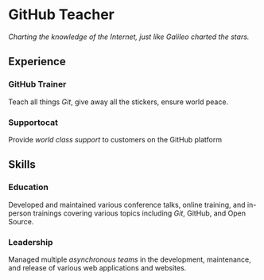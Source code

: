 # GitHub Teacher

_Charting the knowledge of the Internet, just like Galileo charted the stars._

## Experience

### GitHub Trainer

Teach all things _Git_, give away all the stickers, ensure world peace.

### Supportocat

Provide *world class support* to customers on the GitHub platform

## Skills

### Education

Developed and maintained various conference talks, online training, and in-person trainings covering various topics including _Git_, GitHub, and Open Source.

### Leadership

Managed multiple *asynchronous teams* in the development, maintenance, and release of various web applications and websites.
